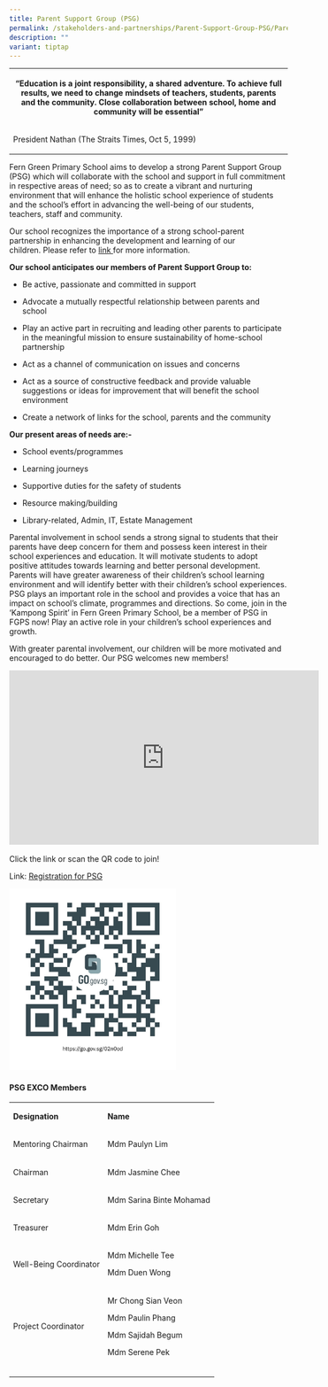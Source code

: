 ```yaml
---
title: Parent Support Group (PSG)
permalink: /stakeholders-and-partnerships/Parent-Support-Group-PSG/Parent-Support-Group-PSG/
description: ""
variant: tiptap
---
```

<table style="minWidth: 25px">
<colgroup>
<col>
</colgroup>
<tbody>
<tr>
<th rowspan="1" colspan="1">
<p>“Education is a joint responsibility, a shared adventure. To achieve full
results, we need to change mindsets of teachers, students, parents and
the community. Close collaboration between school, home and community will
be essential”</p>
</th>
</tr>
<tr>
<td rowspan="1" colspan="1">
<p>President Nathan (The Straits Times, Oct 5, 1999)</p>
</td>
</tr>
</tbody>
</table>
<p>Fern Green Primary School aims to develop a strong Parent Support Group
(PSG) which will collaborate with the school and support in full commitment
in respective areas of need; so as to create a vibrant and nurturing environment
that will enhance the holistic school experience of students and the school’s
effort in advancing the well-being of our students, teachers, staff and
community.</p>
<p>Our school recognizes the importance of a strong school-parent partnership
in enhancing the development and learning of our children.&nbsp;Please
refer to <a href="https://www.moe.gov.sg/parentkit" rel="noopener nofollow" target="_blank">link </a>for
more information.</p>
<p><strong>Our school anticipates our members of Parent Support Group to:</strong>&nbsp;</p>
<ul>
<li>
<p>Be active, passionate and committed in support&nbsp;</p>
</li>
<li>
<p>Advocate a mutually respectful relationship between parents and school&nbsp;</p>
</li>
<li>
<p>Play an active part in recruiting and leading other parents to participate
in the meaningful mission to ensure sustainability of home-school partnership&nbsp;</p>
</li>
<li>
<p>Act as a channel of communication on issues and concerns&nbsp;</p>
</li>
<li>
<p>Act as a source of constructive feedback and provide valuable suggestions
or ideas for improvement that will benefit the school environment&nbsp;</p>
</li>
<li>
<p>Create a network of links for the school, parents and the community</p>
</li>
</ul>
<p><strong>Our present areas of needs are:-</strong>
</p>
<ul>
<li>
<p>School events/programmes</p>
</li>
<li>
<p>Learning journeys</p>
</li>
<li>
<p>Supportive duties for the safety of students</p>
</li>
<li>
<p>Resource making/building</p>
</li>
<li>
<p>Library-related, Admin, IT, Estate Management</p>
</li>
</ul>
<p>Parental involvement in school sends a strong signal to students that
their parents have deep concern for them and possess keen interest in their
school experiences and education. It will motivate students to adopt positive
attitudes towards learning and better personal development. Parents will
have greater awareness of their children’s school learning environment
and will identify better with their children’s school experiences. PSG
plays an important role in the school and provides a voice that has an
impact on school’s climate, programmes and directions. So come, join in
the ‘Kampong Spirit’ in Fern Green Primary School, be a member of PSG in
FGPS now! Play an active role in your children’s school experiences and
growth.</p>
<p>With greater parental involvement, our children will be more motivated
and encouraged to do better. Our PSG welcomes new members!</p>
<div class="iframe-wrapper">
<iframe height="315" width="560" allowfullscreen="true" frameborder="0" src="https://www.youtube.com/embed/T9zKbfFydeU?si=Fc_L42DoDGDJSawb"></iframe>
</div>
<p>Click the link or scan the QR code to join!</p>
<p>Link: <a href="https://form.gov.sg/6377070b54bd0e0012035266" rel="noopener nofollow" target="_blank">Registration for PSG</a>
</p>
<div class="isomer-image-wrapper">
<img style="width: 60%;" height="auto" width="100%" alt="" src="/images/PSG/psg%202023.png">
</div>
<p></p>
<h4><strong>PSG EXCO Members</strong></h4>
<table style="minWidth: 50px">
<colgroup>
<col>
<col>
</colgroup>
<tbody>
<tr>
<td rowspan="1" colspan="1">
<p><strong>Designation</strong>
</p>
</td>
<td rowspan="1" colspan="1">
<p><strong>Name</strong>
</p>
</td>
</tr>
<tr>
<td rowspan="1" colspan="1">
<p>Mentoring Chairman</p>
</td>
<td rowspan="1" colspan="1">
<p>Mdm Paulyn Lim</p>
</td>
</tr>
<tr>
<td rowspan="1" colspan="1">
<p>Chairman</p>
</td>
<td rowspan="1" colspan="1">
<p>Mdm Jasmine Chee</p>
</td>
</tr>
<tr>
<td rowspan="1" colspan="1">
<p>Secretary</p>
</td>
<td rowspan="1" colspan="1">
<p>Mdm Sarina Binte Mohamad</p>
</td>
</tr>
<tr>
<td rowspan="1" colspan="1">
<p>Treasurer</p>
</td>
<td rowspan="1" colspan="1">
<p>Mdm Erin Goh</p>
</td>
</tr>
<tr>
<td rowspan="1" colspan="1">
<p>Well-Being Coordinator</p>
</td>
<td rowspan="1" colspan="1">
<p>Mdm Michelle Tee</p>
<p>Mdm Duen Wong</p>
</td>
</tr>
<tr>
<td rowspan="1" colspan="1">
<p>Project Coordinator</p>
</td>
<td rowspan="1" colspan="1">
<p>Mr Chong Sian Veon</p>
<p>Mdm Paulin Phang</p>
<p>Mdm Sajidah Begum</p>
<p>Mdm Serene Pek</p>
</td>
</tr>
<tr>
<td rowspan="1" colspan="1">
<p></p>
</td>
<td rowspan="1" colspan="1">
<p></p>
</td>
</tr>
</tbody>
</table>
<p></p>